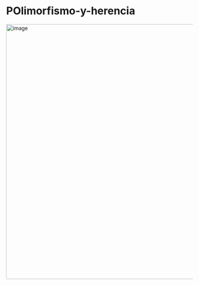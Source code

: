 # POlimorfismo-y-herencia
<img width="1075" height="687" alt="image" src="https://github.com/user-attachments/assets/0379c230-91ba-4aa2-a4dc-0e47e6bdec0f" />
